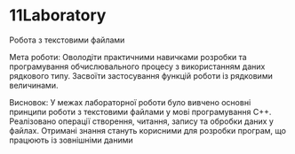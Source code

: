 # 11Laboratory
Робота з текстовими файлами
<p>Мета роботи: 
Оволодіти практичними навичками розробки та програмування обчислювального процесу з використанням даних рядкового типу. Засвоїти застосування функцій роботи із рядковими величинами.</p>
<p>Висновок: 
У межах лабораторної роботи було вивчено основні принципи роботи з текстовими файлами у мові програмування C++. Реалізовано операції створення, читання, запису та обробки даних у файлах. Отримані знання стануть корисними для розробки програм, що працюють із зовнішніми даними</p>
